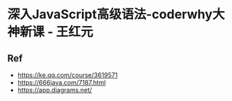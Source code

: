 # 深入JavaScript高级语法-coderwhy大神新课 - 王红元

## Ref

* <https://ke.qq.com/course/3619571>
* <https://666java.com/7187.html>
* <https://app.diagrams.net/>